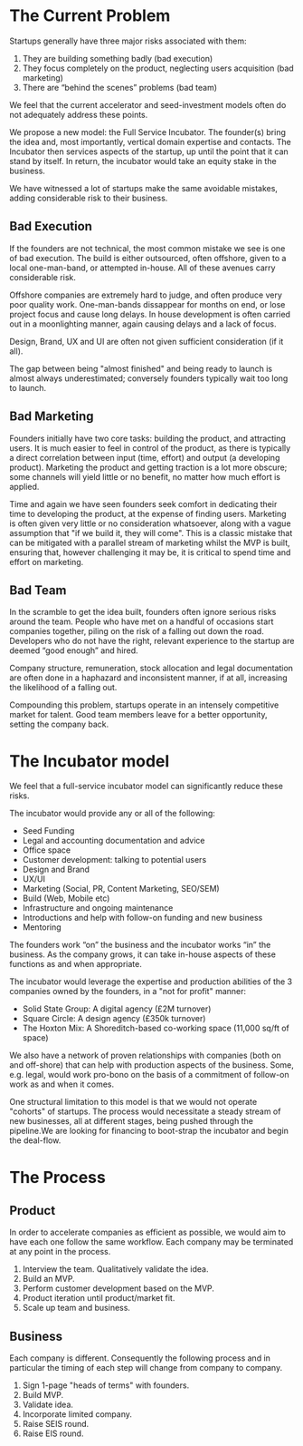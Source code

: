 # The Current Problem

Startups generally have three major risks associated with them:

1. They are building something badly (bad execution)
2. They focus completely on the product, neglecting users acquisition (bad marketing)
3. There are “behind the scenes” problems (bad team)

We feel that the current accelerator and seed-investment models often do not adequately address these points.

We propose a new model: the Full Service Incubator. The founder(s) bring the idea and, most importantly, vertical domain expertise and contacts. The Incubator then services aspects of the startup, up until the point that it can stand by itself. In return, the incubator would take an equity stake in the business.

We have witnessed a lot of startups make the same avoidable mistakes, adding considerable risk to their business.

## Bad Execution

If the founders are not technical, the most common mistake we see is one of bad execution. The build is either outsourced, often offshore, given to a local one-man-band, or attempted in-house. All of these avenues carry considerable risk.

Offshore companies are extremely hard to judge, and often produce very poor quality work. One-man-bands dissappear for months on end, or lose project focus and cause long delays. In house development is often carried out in a moonlighting manner, again causing delays and a lack of focus.

Design, Brand, UX and UI are often not given sufficient consideration (if it all).

The gap between being "almost finished" and being ready to launch is almost always underestimated; conversely founders typically wait too long to launch.

## Bad Marketing

Founders initially have two core tasks: building the product, and attracting users. It is much easier to feel in control of the product, as there is typically a direct correlation between input (time, effort) and output (a developing product). Marketing the product and getting traction is a lot more obscure; some channels will yield little or no benefit, no matter how much effort is applied.

Time and again we have seen founders seek comfort in dedicating their time to developing the product, at the expense of finding users. Marketing is often given very little or no consideration whatsoever, along with a vague assumption that "if we build it, they will come". This is a classic mistake that can be mitigated with a parallel stream of marketing whilst the MVP is built, ensuring that, however challenging it may be, it is critical to spend time and effort on marketing.

## Bad Team

In the scramble to get the idea built, founders often ignore serious risks around the team. People who have met on a handful of occasions start companies together, piling on the risk of a falling out down the road. Developers who do not have the right, relevant experience to the startup are deemed “good enough” and hired.

Company structure, remuneration, stock allocation and legal documentation are often done in a haphazard and inconsistent manner, if at all, increasing the likelihood of a falling out.

Compounding this problem, startups operate in an intensely competitive market for talent. Good team members leave for a better opportunity, setting the company back.

# The Incubator model

We feel that a full-service incubator model can significantly reduce these risks.

The incubator would provide any or all of the following:

- Seed Funding
- Legal and accounting documentation and advice
- Office space
- Customer development: talking to potential users
- Design and Brand
- UX/UI
- Marketing (Social, PR, Content Marketing, SEO/SEM)
- Build (Web, Mobile etc)
- Infrastructure and ongoing maintenance
- Introductions and help with follow-on funding and new business
- Mentoring

The founders work “on” the business and the incubator works “in” the business. As the company grows, it can take in-house aspects of these functions as and when appropriate.

The incubator would leverage the expertise and production abilities of the 3 companies owned by the founders, in a "not for profit" manner:

- Solid State Group: A digital agency (£2M turnover)
- Square Circle: A design agency (£350k turnover)
- The Hoxton Mix: A Shoreditch-based co-working space (11,000 sq/ft of space)

We also have a network of proven relationships with companies (both on and off-shore) that can help with production aspects of the business. Some, e.g. legal, would work pro-bono on the basis of a commitment of follow-on work as and when it comes.

One structural limitation to this model is that we would not operate  "cohorts" of startups. The process would necessitate a steady stream of new businesses, all at different stages, being pushed through the pipeline.We are looking for financing to boot-strap the incubator and begin the deal-flow.

# The Process

## Product

In order to accelerate companies as efficient as possible, we would aim to have each one follow the same workflow. Each company may be terminated at any point in the process.

1. Interview the team. Qualitatively validate the idea.
2. Build an MVP.
3. Perform customer development based on the MVP.
4. Product iteration until product/market fit.
5. Scale up team and business.

## Business

Each company is different. Consequently the following process and in particular the timing of each step will change from company to company.

1. Sign 1-page "heads of terms" with founders.
2. Build MVP.
3. Validate idea.
4. Incorporate limited company.
5. Raise SEIS round.
6. Raise EIS round.
